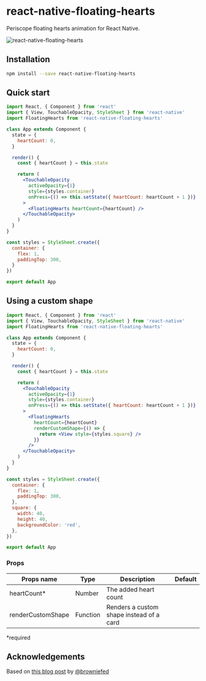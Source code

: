 react-native-floating-hearts
============================
Periscope floating hearts animation for React Native.

![react-native-floating-hearts](http://i.imgur.com/Rz9KfhX.gif)

Installation
------------

```bash
npm install --save react-native-floating-hearts 
```

Quick start
-----------

```jsx
import React, { Component } from 'react'
import { View, TouchableOpacity, StyleSheet } from 'react-native'
import FloatingHearts from 'react-native-floating-hearts'

class App extends Component {
  state = {
    heartCount: 0,
  }

  render() {
    const { heartCount } = this.state

    return (
      <TouchableOpacity
        activeOpacity={1}
        style={styles.container}
        onPress={() => this.setState({ heartCount: heartCount + 1 })}
      >
        <FloatingHearts heartCount={heartCount} />
      </TouchableOpacity>
    )
  }
}

const styles = StyleSheet.create({
  container: {
    flex: 1,
    paddingTop: 300,
  }
})

export default App
```

Using a custom shape
--------------------

```jsx
import React, { Component } from 'react'
import { View, TouchableOpacity, StyleSheet } from 'react-native'
import FloatingHearts from 'react-native-floating-hearts'

class App extends Component {
  state = {
    heartCount: 0,
  }

  render() {
    const { heartCount } = this.state

    return (
      <TouchableOpacity
        activeOpacity={1}
        style={styles.container}
        onPress={() => this.setState({ heartCount: heartCount + 1 })}
      >
        <FloatingHearts 
          heartCount={heartCount} 
          renderCustomShape={() => {
            return <View style={styles.square} />
          }}
        />
      </TouchableOpacity>
    )
  }
}

const styles = StyleSheet.create({
  container: {
    flex: 1,
    paddingTop: 300,
  },
  square: { 
    width: 40, 
    height: 40, 
    backgroundColor: 'red',
  },
})

export default App
```

### Props

| Props name        | Type     | Description                                          | Default |
|-------------------|----------|------------------------------------------------------|---------|
| heartCount*       | Number   | The added heart count                                |         |
| renderCustomShape | Function | Renders a custom shape instead of a card             |         |

*required

Acknowledgements
----------------
Based on [this blog post](http://browniefed.com/blog/react-native-periscope-hearts-animation/) by [@browniefed](https://twitter.com/browniefed)
